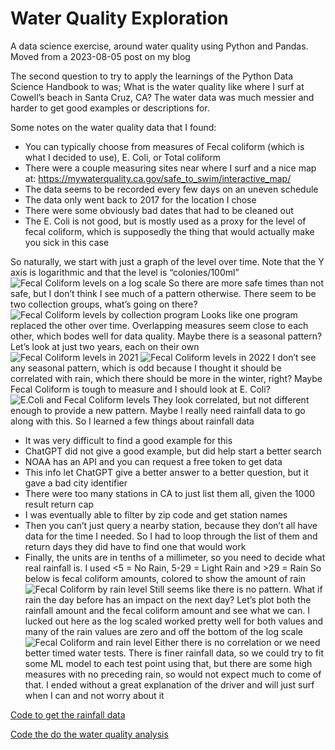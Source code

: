 # Water Quality Exploration
A data science exercise, around water quality using Python and Pandas. Moved from a 2023-08-05 post on my blog

The second question to try to apply the learnings of the Python Data Science Handbook to was; What is the water quality like where I surf at Cowell’s beach in Santa Cruz, CA? The water data was much messier and harder to get good examples or descriptions for.

Some notes on the water quality data that I found:
* You can typically choose from measures of Fecal coliform (which is what I decided to use), E. Coli, or Total coliform
* There were a couple measuring sites near where I surf and a nice map at: https://mywaterquality.ca.gov/safe_to_swim/interactive_map/
* The data seems to be recorded every few days on an uneven schedule
* The data only went back to 2017 for the location I chose
* There were some obviously bad dates that had to be cleaned out
* The E. Coli is not good, but is mostly used as a proxy for the level of fecal coliform, which is supposedly the thing that would actually make you sick in this case

So naturally, we start with just a graph of the level over time. Note that the Y axis is logarithmic and that the level is “colonies/100ml”
![Fecal Coliform levels on a log scale](wq1.webp)
So there are more safe times than not safe, but I don’t think I see much of a pattern otherwise. There seem to be two collection groups, what’s going on there?
![Fecal Coliform levels by collection program](wq2.webp)
Looks like one program replaced the other over time. Overlapping measures seem close to each other, which bodes well for data quality. Maybe there is a seasonal pattern? Let’s look at just two years, each on their own
![Fecal Coliform levels in 2021](wq4.webp)
![Fecal Coliform levels in 2022](wq3.webp)
I don’t see any seasonal pattern, which is odd because I thought it should be correlated with rain, which there should be more in the winter, right? Maybe Fecal Coliform is tough to measure and I should look at E. Coli?
![E.Coli and Fecal Coliform levels](wq5.webp)
They look correlated, but not different enough to provide a new pattern. Maybe I really need rainfall data to go along with this. So I learned a few things about rainfall data
* It was very difficult to find a good example for this
* ChatGPT did not give a good example, but did help start a better search
* NOAA has an API and you can request a free token to get data
* This info let ChatGPT give a better answer to a better question, but it gave a bad city identifier
* There were too many stations in CA to just list them all, given the 1000 result return cap
* I was eventually able to filter by zip code and get station names
* Then you can’t just query a nearby station, because they don’t all have data for the time I needed. So I had to loop through the list of them and return days they did have to find one that would work
* Finally, the units are in tenths of a millimeter, so you need to decide what real rainfall is. I used <5 = No Rain, 5-29 = Light Rain and >29 = Rain
So below is fecal coliform amounts, colored to show the amount of rain
![Fecal Coliform by rain level](wq6.webp)
Still seems like there is no pattern. What if rain the day before has an impact on the next day? Let’s plot both the rainfall amount and the fecal coliform amount and see what we can. I lucked out here as the log scaled worked pretty well for both values and many of the rain values are zero and off the bottom of the log scale
![Fecal Coliform and rain level](wq7.webp)
Either there is no correlation or we need better timed water tests. There is finer rainfall data, so we could try to fit some ML model to each test point using that, but there are some high measures with no preceding rain, so would not expect much to come of that. I ended without a great explanation of the driver and will just surf when I can and not worry about it

[Code to get the rainfall data](get_rain_data.py)

[Code the do the water quality analysis](wq_analysis.py)
